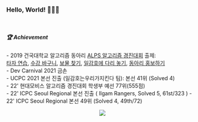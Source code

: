 <h3 font style="consolas">Hello, World! 🙋🏻‍♂️</h3>
<br>


##### 🏆 Achievement<br>
<p>
- 2019 건국대학교 알고리즘 동아리 <a href=https://www.acmicpc.net/category/detail/2061>ALPS 알고리즘 경진대회</a>
출제: <br>
<a href=https://www.acmicpc.net/problem/17487>타자 연습</a>, 
<a href=https://www.acmicpc.net/problem/17488>수강 바구니</a>,
<a href=https://www.acmicpc.net/problem/17489>보물 찾기</a>,
<a href=https://www.acmicpc.net/problem/17490>일감호에 다리 놓기</a>,
<a href=https://www.acmicpc.net/problem/17493>동아리 홍보하기</a><br>
- Dev Carnival 2021 금손<br>
- UCPC 2021 본선 진출 (일감호는우리가지킨다 팀): 본선 41위 (Solved 4)<br>
- 22' 현대모비스 알고리즘 경진대회 학생부 예선 77위(555점)<br>
- 22' ICPC Seoul Regional 본선 진출 ( Ilgam Rangers, Solved 5, 61st/323 )
- 22' ICPC Seoul Regional 본선 49위 (Solved 4, 49th/72)
<br>
</p>

<p align=center><a href="https://solved.ac/profile/aru0504"><img src="https://github-readme-solvedac-hyp3rflow.vercel.app/api/?handle=aru0504"></a></p>
